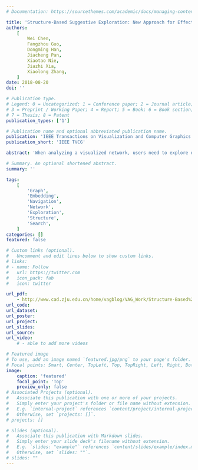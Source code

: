 ```yaml
---
# Documentation: https://sourcethemes.com/academic/docs/managing-content/

title: 'Structure-Based Suggestive Exploration: New Approach for Effective Exploration of Large Networks'
authors:
    [
        Wei Chen,
        Fangzhou Guo,
        Dongming Han,
        Jiacheng Pan,
        Xiaotao Nie,
        Jiazhi Xia,
        Xiaolong Zhang,
    ]
date: 2018-08-20
doi: ''

# Publication type.
# Legend: 0 = Uncategorized; 1 = Conference paper; 2 = Journal article;
# 3 = Preprint / Working Paper; 4 = Report; 5 = Book; 6 = Book section;
# 7 = Thesis; 8 = Patent
publication_types: ['1']

# Publication name and optional abbreviated publication name.
publication: 'IEEE Transactions on Visualization and Computer Graphics'
publication_short: 'IEEE TVCG'

abstract: 'When analyzing a visualized network, users need to explore different sections of the network to gain insight. However, effective exploration of large networks is often a challenge. While various tools are available for users to explore the global and local features of a network, these tools usually require significant interaction activities, such as repetitive navigation actions to follow network nodes and edges. In this paper, we propose a structure-based suggestive exploration approach to support effective exploration of large networks by suggesting appropriate structures upon user request. Encoding nodes with vectorized representations by transforming information of surrounding structures of nodes into a high dimensional space, our approach can identify similar structures within a large network, enable user interaction with multiple similar structures simultaneously, and guide the exploration of unexplored structures. We develop a web-based visual exploration system to incorporate this suggestive exploration approach and compare performances of our approach under different vectorizing methods and networks. We also present the usability and effectiveness of our approach through a controlled user study with two datasets.'

# Summary. An optional shortened abstract.
summary: ''

tags:
    [
        'Graph',
        'Embedding',
        'Navigation',
        'Network',
        'Exploration',
        'Structure',
        'Search',
    ]
categories: []
featured: false

# Custom links (optional).
#   Uncomment and edit lines below to show custom links.
# links:
# - name: Follow
#   url: https://twitter.com
#   icon_pack: fab
#   icon: twitter

url_pdf:
    - http://www.cad.zju.edu.cn/home/vagblog/VAG_Work/Structure-Based%20Suggestive%20Exploration.pdf
url_code:
url_dataset:
url_poster:
url_project:
url_slides:
url_source:
url_video:
    # - able to add more videos

# Featured image
# To use, add an image named `featured.jpg/png` to your page's folder.
# Focal points: Smart, Center, TopLeft, Top, TopRight, Left, Right, BottomLeft, Bottom, BottomRight.
image:
    caption: 'featured'
    focal_point: 'Top'
    preview_only: false
# Associated Projects (optional).
#   Associate this publication with one or more of your projects.
#   Simply enter your project's folder or file name without extension.
#   E.g. `internal-project` references `content/project/internal-project/index.md`.
#   Otherwise, set `projects: []`.
# projects: []

# Slides (optional).
#   Associate this publication with Markdown slides.
#   Simply enter your slide deck's filename without extension.
#   E.g. `slides: "example"` references `content/slides/example/index.md`.
#   Otherwise, set `slides: ""`.
# slides: ""
---
```

